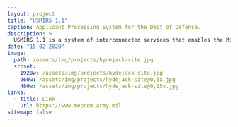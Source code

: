 ```yaml
---
layout: project
title: "USMIRS 1.1"
caption: Applicant Processing System for the Dept of Defense.
description: >
  USMIRS 1.1 is a system of interconnected services that enables the Mission of USMEPCOM. The tech stack consists of Ruby, Ruby on Rails, React, and a Postgress DB. It lives in AWS GovCloud, and most of my contrbutions to the project were in the DevSecOps world creating a CI/CD process and edting IAC (Infrastrucre as Code). During it's final stages of deployement I lead a team of Civil Service engineers to deploy a Biometrics Solution that could not be done by our contract team. We successfuly deployed the USMEPCOM's first and only (so far) Gov lead/developed cloud deployment to AWS. I was also the only engineer on the team who could read/write terraform code, so I solely refactored and developed missing parts of IAC to accept entirely differnt Server OS platform.
date: "15-02-2020"
image:
  path: /assets/img/projects/hydejack-site.jpg
  srcset:
    1920w: /assets/img/projects/hydejack-site.jpg
    960w: /assets/img/projects/hydejack-site@0,5x.jpg
    480w: /assets/img/projects/hydejack-site@0,25x.jpg
links:
  - title: Link
    url: https://www.mepcom.army.mil
sitemap: false
---
```

